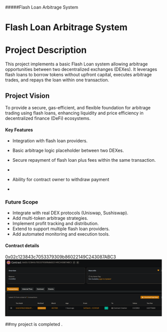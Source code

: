 #####Flash Loan Arbitrage System
# Flash Loan Arbitrage System

# Project Description




This project implements a basic Flash Loan system allowing arbitrage opportunities between two decentralized exchanges (DEXes). It leverages flash loans to borrow tokens without upfront capital, executes arbitrage trades, and repays the loan within one transaction.

##  Project Vision

To provide a secure, gas-efficient, and flexible foundation for arbitrage trading using flash loans, enhancing liquidity and price efficiency in decentralized finance (DeFi) ecosystems.
####  Key Features

- Integration with flash loan providers.
- Basic arbitrage logic placeholder between two DEXes.
- Secure repayment of flash loan plus fees within the same transaction.
- 
- Ability for contract owner to withdraw payment

- 
###  Future Scope

- Integrate with real DEX protocols (Uniswap, Sushiswap).
- Add multi-token arbitrage strategies.
- Implement profit tracking and distribution.
- Extend to support multiple flash loan providers.
- Add automated monitoring and execution tools.


#### Contract details

0x02c123843c7053379309b86022149C243087ABC3![alt text](image.png)

##my project is completed .
